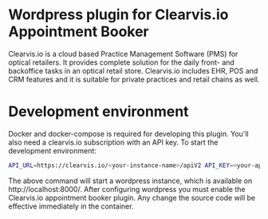 # Wordpress plugin for Clearvis.io Appointment Booker

Clearvis.io is a cloud based Practice Management Software (PMS) for optical retailers. It provides complete solution for the daily front- and backoffice tasks in an optical retail store. Clearvis.io includes EHR, POS and CRM features and it is suitable for private practices and retail chains as well.

# Development environment

Docker and docker-compose is required for developing this plugin. You'll also need a clearvis.io subscription with an API key. To start the development environment:

```bash
API_URL=https://clearvis.io/<your-instance-name>/apiV2 API_KEY=<your-api-key> API_STORE_CODE=<your-store-code> docker-compose up -d
```

The above command will start a wordpress instance, which is available on http://localhost:8000/. After configuring wordpress you must enable the Clearvis.io appointment booker plugin. Any change the source code will be effective immediately in the container.
